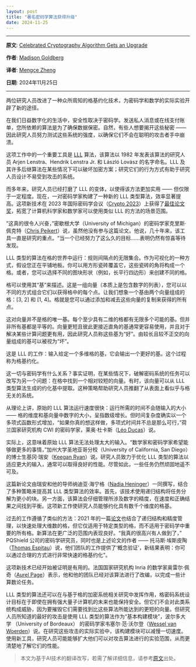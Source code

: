 ```yaml
---
layout: post
title: "著名密码学算法获得升级"
date: 2024-11-25
---
```


---

**原文**: [Celebrated Cryptography Algorithm Gets an Upgrade](https://www.quantamagazine.org/celebrated-cryptography-algorithm-gets-an-upgrade-20231214/)

**作者**: [Madison Goldberg](https://www.quantamagazine.org/authors/madison-goldberg/)

**译者**: [Mengce Zheng](https://mengcezheng.github.io/)

**日期**: 2024年11月25日

---

两位研究人员改进了一种众所周知的格基约化技术，为密码学和数学的实际实验开辟了新的途径。

在我们日益数字化的生活中，安全性取决于密码学。发送私人消息或在线支付账单，您所依赖的算法是为了确保数据保密。自然，有些人想要揭开这些秘密 —— 因此研究人员努力测试这些系统的强度，以确保它们不会在聪明的攻击者手中崩溃。

这项工作中的一个重要工具是 [LLL](https://link.springer.com/article/10.1007/BF01457454) 算法，该算法以 1982 年发表该算法的研究人员 Arjen Lenstra、Hendrik Lenstra Jr. 和 László Lovász 的名字命名。LLL 及其许多后继算法在某些情况下可以破坏加密方案；研究它们的行为方式有助于研究人员设计不易受到攻击的系统。

而多年来，研究人员已经打磨了 LLL 的变体，以使得该方法更加实用 —— 但仅限于一定程度。现在，一对密码学家构建了一种新的 LLL 类型算法，效率显著提高。这项新技术在 2023 年国际密码学会议（[Crypto 2023](https://crypto.iacr.org/2023/)）上获得了[最佳论文奖](https://www.iacr.org/cryptodb/data/bestpapers.php)，拓宽了计算机科学家和数学家可以使用类似 LLL 的方法的场景范围。

”这真的很令人兴奋，”密歇根大学（University of Michigan）的密码学家克里斯·佩克特（[Chris Peikert](https://web.eecs.umich.edu/~cpeikert/)）说，虽然他没有参与这篇论文。他说，几十年来，该工具一直是研究的重点。“当一个已经努力了这么久的目标......表明仍然有惊喜等待发现。

LLL 类型的算法在格的世界中运行：规则间隔点的无限集合。作为可视化的一种方式，假设您正在平铺地板。你可以用方形瓷砖覆盖它，这些瓷砖的角将构成一个格。或者，您可以选择不同的图块形状（例如，长平行四边形）来创建不同的格。

格可以使用其“基”来描述。这是一组向量（本质上是包含数字的列表），您可以以不同的方式组合它们以获得格中的每个点。让我们想象一个基由两个向量组成的格：[3, 2] 和 [1, 4]。格就是您可以通过添加和减去这些向量的复制来获得的所有点。

这对向量并不是格的唯一基。每个至少具有二维的格都有无限多个可能的基。但并非所有基都是平等的。向量更短且彼此更接近直角的基通常更容易使用，并且对于解决某些计算问题更有用，因此研究人员称这些基为“好”。由较长且较不正交的向量组成的基可以被视为“坏”。

这是 LLL 的工作：输入给定一个多维格的基，它会输出一个更好的基。这个过程称为格基约化。

这一切与密码学有什么关系？事实证明，在某些情况下，破解密码系统的任务可以改写为另一个问题：在格中找到一个相对较短的向量。有时，该向量可以从 LLL 类型算法生成的约化基中提取。这种策略帮助研究人员推翻了从表面上看似乎与格无关的系统。

从理论上讲，原始的 LLL 算法运行速度很快：运行所需的时间不会随输入的大小 —— 格的维度和基向量中数字的大小，呈指数级增长。但时间复杂度确实以一个多项式函数形式增加，“如果你真的想这样做，多项式时间并不总是那么可行，”荷兰国家研究机构 CWI 的密码学家，莱奥·杜卡斯（[Léo Ducas](https://homepages.cwi.nl/~ducas/)）说。

实际上，这意味着原始 LLL 算法无法处理太大的输入。“数学家和密码学家希望能够做更多的事情，”加州大学圣地亚哥分校（University of California, San Diego）的博士生基冈·瑞安（[Keegan Ryan](https://dblp.org/pid/229/9750.html)）说。研究人员致力于优化 LLL 类型的算法以适应更大的输入，通常可以取得良好的性能。尽管如此，一些任务仍然顽固地遥不可及。

这篇新论文由瑞安和他的导师纳迪亚·海宁格（[Nadia Heninger](https://cseweb.ucsd.edu/~nadiah/)）一同撰写，结合了多种策略来提高其 LLL 类型算法的效率。首先，该技术使用递归结构将任务分解为更小的块。另一方面，该算法会仔细管理所涉及数字的精度，在速度和正确结果之间找到平衡。这项新工作使研究人员能够约化具有数千个维度的格基。

过去的工作遵循了类似的方法：2021 年的一篇[论文](https://link.springer.com/chapter/10.1007/978-3-030-84245-1_26)也结合了递归结构和精度管理，以快速处理大维数的格，但它仅适用于特定类型的格，而不适用于密码学中重要的所有格。新算法在更广泛的范围内表现良好。“我真的很高兴有人做到了，” PQShield 公司的密码学研究员，同时也是上述论文的作者 —— 托马斯·埃斯皮陶（[Thomas Espitau](https://espitau.com/)）说，他们团队的工作提供了‘概念验证’，新结果表明：你可以通过合理的方式进行非常快速的格基约化”。

这项新技术已经开始被证明是有用的。法国国家研究机构 Inria 的数学家奥雷尔·佩奇（[Aurel Page](https://www.normalesup.org/~page/index-en.html)）表示，他和他的团队已经对该算法进行了改编，以完成一些计算数论任务。

LLL 类型的算法还可以在与基于格的加密系统相关研究中发挥作用，格密码系统设计目标在于即使在拥有强大量子计算机的未来也能保持安全。但它们不会对此类系统构成威胁，因为要摧毁它们需要找到比这些算法所能达到的更短的向量。但研究人员所知道的最好的攻击是使用 LLL 类型的算法作为“基本构建模块”，波尔多大学 （University of Bordeaux） 的密码学家韦塞尔·范·沃尔登（[Wessel van Woerden](https://wesselvanwoerden.com/)）说。在研究这些攻击的实际实验中，该构建模块可以减慢一切速度。使用新工具，研究人员可能能够扩大他们可以对攻击算法进行的实验范围，从而更清楚地了解它们的性能。

> 本文为基于AI技术的翻译改写，若需了解详细信息，请参考[原文](https://www.quantamagazine.org/celebrated-cryptography-algorithm-gets-an-upgrade-20231214/)出处。
